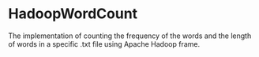 # HadoopWordCount
The implementation of counting the frequency of the words and the length of words in a specific .txt file using Apache Hadoop frame.
